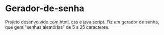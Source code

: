 # Gerador-de-senha
Projeto desenvolvido com html, css e java script. Fiz um gerador de senha, que gera "senhas aleatórias" de 5 a 25 caracteres.
